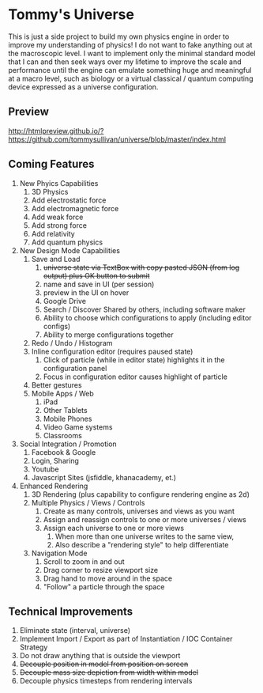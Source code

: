 Tommy's Universe
================

This is just a side project to build my own physics engine in order to improve my understanding 
of physics! I do not want to fake anything out at the macroscopic level. I want to implement only
the minimal standard model that I can and then seek ways over my lifetime to improve the scale and
performance until the engine can emulate something huge and meaningful at a macro level, such as biology
or a virtual classical / quantum computing device expressed as a universe configuration.

## Preview

http://htmlpreview.github.io/?https://github.com/tommysullivan/universe/blob/master/index.html

## Coming Features

1. New Phyics Capabilities
	1. 3D Physics
	2. Add electrostatic force
	3. Add electromagnetic force
	4. Add weak force
	5. Add strong force
	6. Add relativity
	7. Add quantum physics
2. New Design Mode Capabilities
	1. Save and Load
		1. ~~universe state via TextBox with copy pasted JSON (from log output) plus OK button to submit~~
		2. name and save in UI (per session)
		3. preview in the UI on hover
		4. Google Drive
		5. Search / Discover Shared by others, including software maker
		6. Ability to choose which configurations to apply (including editor configs)
		7. Ability to merge configurations together
	2. Redo / Undo / Histogram
	3. Inline configuration editor (requires paused state)
		1. Click of particle (while in editor state) highlights it in the configuration panel
		2. Focus in configuration editor causes highlight of particle
	4. Better gestures
	5. Mobile Apps / Web
		1. iPad
		2. Other Tablets
		3. Mobile Phones
		4. Video Game systems
		5. Classrooms
3. Social Integration / Promotion
	1. Facebook & Google
	2. Login, Sharing
	3. Youtube
	4. Javascript Sites (jsfiddle, khanacademy, et.)
4. Enhanced Rendering
	1. 3D Rendering (plus capability to configure rendering engine as 2d)
	2. Multiple Physics / Views / Controls
		1. Create as many controls, universes and views as you want
		2. Assign and reassign controls to one or more universes / views
		3. Assign each universe to one or more views
			1. When more than one universe writes to the same view,
			2. Also describe a "rendering style" to help differentiate
	3. Navigation Mode
		1. Scroll to zoom in and out
		2. Drag corner to resize viewport size
		3. Drag hand to move around in the space
		4. "Follow" a particle through the space


## Technical Improvements

1. Eliminate state (interval, universe)
2. Implement Import / Export as part of Instantiation / IOC Container Strategy
3. Do not draw anything that is outside the viewport
4. ~~Decouple position in model from position on screen~~
5. ~~Decouple mass size depiction from width within model~~
6. Decouple physics timesteps from rendering intervals